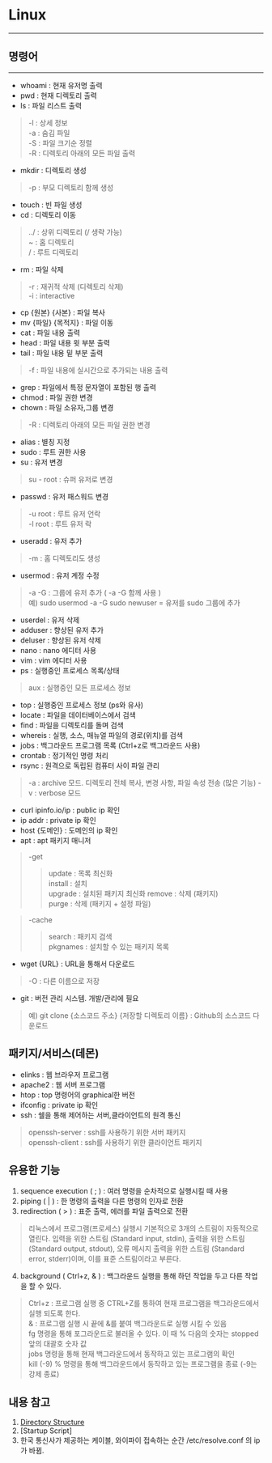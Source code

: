 # Linux  
---
## 명령어  
---  
- whoami : 현재 유저명 출력  
- pwd : 현재 디렉토리 출력  
- ls : 파일 리스트 출력  
> -l : 상세 정보  
  -a : 숨김 파일  
  -S : 파일 크기순 정렬  
  -R : 디렉토리 아래의 모든 파일 출력
- mkdir : 디렉토리 생성 
> -p : 부모 디렉토리 함께 생성  
- touch : 빈 파일 생성  
- cd : 디렉토리 이동  
> ../  : 상위 디렉토리 (/ 생략 가능)  
  ~ : 홈 디렉토리  
  / : 루트 디렉토리  
- rm : 파일 삭제
> -r : 재귀적 삭제 (디렉토리 삭제)  
  -i : interactive  
- cp {원본} {사본} : 파일 복사  
- mv {파일} {목적지} : 파일 이동  
- cat : 파일 내용 출력  
- head : 파일 내용 윗 부분 출력  
- tail : 파일 내용 밑 부분 출력  
> -f : 파일 내용에 실시간으로 추가되는 내용 출력  
- grep : 파일에서 특정 문자열이 포함된 행 출력  
- chmod : 파일 권한 변경  
- chown : 파일 소유자,그룹 변경  
> -R : 디렉토리 아래의 모든 파일 권한 변경  
- alias : 별칭 지정  
- sudo : 루트 권한 사용  
- su : 유저 변경  
> su - root : 슈퍼 유저로 변경  
- passwd : 유저 패스워드 변경  
> -u root : 루트 유저 언락  
> -l root : 루트 유저 락  
- useradd : 유저 추가
> -m : 홈 디렉토리도 생성  
- usermod : 유저 계정 수정  
> -a -G : 그룹에 유저 추가 ( -a -G 함께 사용 )  
  예) sudo usermod -a -G sudo newuser = 유저를 sudo 그룹에 추가  
- userdel : 유저 삭제  
- adduser : 향상된 유저 추가  
- deluser : 향상된 유저 삭제  
- nano : nano 에디터 사용  
- vim : vim 에디터 사용  
- ps : 실행중인 프로세스 목록/상태  
> aux : 실행중인 모든 프로세스 정보  
- top : 실행중인 프로세스 정보 (ps와 유사)  
- locate : 파일을 데이터베이스에서 검색  
- find : 파일을 디렉토리를 돌며 검색  
- whereis : 실행, 소스, 매뉴얼 파일의 경로(위치)를 검색  
- jobs : 백그라운드 프로그램 목록 (Ctrl+z로 백그라운드 사용)  
- crontab : 정기적인 명령 처리  
- rsync : 원격으로 독립된 컴퓨터 사이 파일 관리  
> -a : archive 모드. 디렉토리 전체 복사, 변경 사항, 파일 속성 전송 (많은 기능)
  -v : verbose 모드
- curl ipinfo.io/ip : public ip 확인  
- ip addr : private ip 확인 
- host {도메인} : 도메인의 ip 확인  
- apt : apt 패키지 매니저  
> -get  
>   > update : 목록 최신화  
      install : 설치  
      upgrade : 설치된 패키지 최신화
      remove : 삭제 (패키지)  
      purge : 삭제 (패키지 + 설정 파일)  
      
> -cache  
>   > search : 패키지 검색  
      pkgnames : 설치할 수 있는 패키지 목록  
- wget {URL} : URL을 통해서 다운로드  
> -O : 다른 이름으로 저장  

- git : 버전 관리 시스템. 개발/관리에 필요
> 예) git clone {소스코드 주소} {저장할 디렉토리 이름} : Github의 소스코드 다운로드

## 패키지/서비스(데몬)  
- elinks : 웹 브라우저 프로그램 
- apache2 : 웹 서버 프로그램  
- htop : top 명령어의 graphical한 버전  
- ifconfig : private ip 확인  
- ssh : 쉘을 통해 제어하는 서버,클라이언트의 원격 통신  
> openssh-server : ssh를 사용하기 위한 서버 패키지  
  openssh-client : ssh를 사용하기 위한 클라이언트 패키지  

## 유용한 기능
1. sequence execution ( ; ) : 여러 명령을 순차적으로 실행시킬 때 사용  
2. piping ( | ) : 한 명령의 출력을 다른 명령의 인자로 전환  
3. redirection ( > ) : 표준 출력, 에러를 파일 출력으로 전환  
> 리눅스에서 프로그램(프로세스) 실행시 기본적으로 3개의 스트림이 자동적으로 열린다. 입력을 위한 스트림 (Standard input, stdin), 출력을 위한 스트림 (Standard output, stdout), 오류 메시지 출력을 위한 스트림 (Standard error, stderr)이며, 이를 표준 스트림이라고 부른다.  
4. background ( Ctrl+z, & ) : 백그라운드 실행을 통해 하던 작업을 두고 다른 작업을 할 수 있다.  
> Ctrl+z : 프로그램 실행 중 CTRL+Z를 통하여 현재 프로그램을 백그라운드에서 실행 되도록 한다.  
  & : 프로그램 실행 시 끝에 &를 붙여 백그라운드로 실행 시킬 수 있음  
  fg 명령을 통해 포그라운드로 불러올 수 있다. 이 때 % 다음의 숫자는 stopped 앞의 대괄호 숫자 값  
  jobs 명령을 통해 현재 백그라운드에서 동작하고 있는 프로그램의 확인  
  kill (-9) % 명령을 통해 백그라운드에서 동작하고 있는 프로그램을 종료 (-9는 강제 종료)  



## 내용 참고
1. [Directory Structure](https://www.thegeekstuff.com/2010/09/linux-file-system-structure/)  
2. [Startup Script]  
3. 한국 통신사가 제공하는 케이블, 와이파이 접속하는 순간 /etc/resolve.conf 의 ip가 바뀜.

